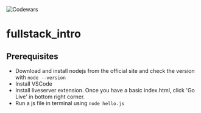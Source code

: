 ![Codewars](https://github.r2v.ch/codewars?user=aswinthomas&top_languages=true&stroke=%23b362ff&hide_clan=true)

# fullstack_intro

## Prerequisites
- Download and install nodejs from the official site and check the version with `node --version`
- Install VSCode
- Install liveserver extension. Once you have a basic index.html, click 'Go Live' in bottom right corner.
- Run a js file in terminal using `node hello.js`
